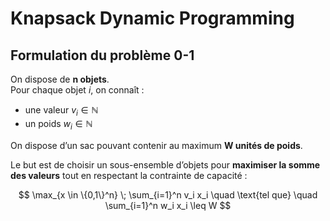 # Knapsack Dynamic Programming

## Formulation du problème 0-1

On dispose de **n objets**.  
Pour chaque objet *i*, on connaît :

- une valeur $v_i \in \mathbb{N}$
- un poids $w_i \in \mathbb{N}$

On dispose d’un sac pouvant contenir au maximum **W unités de poids**.  

Le but est de choisir un sous-ensemble d’objets pour **maximiser la somme des valeurs** tout en respectant la contrainte de capacité :

$$
\max_{x \in \{0,1\}^n} \; \sum_{i=1}^n v_i x_i 
\quad \text{tel que} \quad \sum_{i=1}^n w_i x_i \leq W
$$
